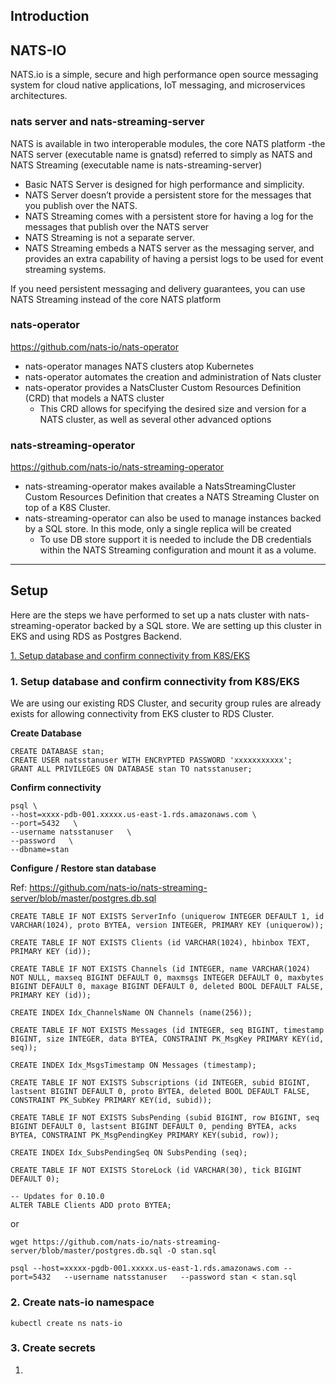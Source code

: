 ## **Introduction**

## NATS-IO

NATS.io is a simple, secure and high performance open source messaging system for cloud native applications, IoT messaging, and microservices architectures.


### **nats server and nats-streaming-server**

NATS is available in two interoperable modules, the core NATS platform -the NATS server (executable name is gnatsd) referred to simply as NATS and NATS Streaming (executable name is nats-streaming-server)

- Basic NATS Server is designed for high performance and simplicity.
- NATS Server doesn’t provide a persistent store for the messages that you publish over the NATS.
- NATS Streaming comes with a persistent store for having a log for the messages that publish over the NATS server
- NATS Streaming is not a separate server.
- NATS Streaming embeds a NATS server as the messaging server, and provides an extra capability of having a persist logs to be used for event streaming systems.


If you need persistent messaging and delivery guarantees, you can use NATS Streaming instead of the core NATS platform


### **nats-operator**

https://github.com/nats-io/nats-operator

- nats-operator manages NATS clusters atop Kubernetes
- nats-operator automates the creation and administration of Nats cluster
- nats-operator provides a NatsCluster Custom Resources Definition (CRD) that models a NATS cluster
    - This CRD allows for specifying the desired size and version for a NATS cluster, as well as several other advanced options


### **nats-streaming-operator** 

https://github.com/nats-io/nats-streaming-operator

- nats-streaming-operator makes available a NatsStreamingCluster Custom Resources Definition that creates a NATS Streaming Cluster on top of a K8S Cluster.
- nats-streaming-operator can also be used to manage instances backed by a SQL store. In this mode, only a single replica will be created
  - To use DB store support it is needed to include the DB credentials within the NATS Streaming configuration and mount it as a volume.

------------------

## **Setup**

Here are the steps we have performed to set up a nats cluster with nats-streaming-operator backed by a SQL store. We are setting up this cluster in EKS and using RDS as Postgres Backend.

[1. Setup database and confirm connectivity from K8S/EKS](https://github.com/dijeesh/setup/01_setup_database_backend_and_confirm_connectivity)

### **1. Setup database and confirm connectivity from K8S/EKS**

We are using our existing RDS Cluster, and security group rules are already exists for allowing connectivity from EKS cluster to RDS Cluster. 

**Create Database**

```
CREATE DATABASE stan;
CREATE USER natsstanuser WITH ENCRYPTED PASSWORD 'xxxxxxxxxxx';
GRANT ALL PRIVILEGES ON DATABASE stan TO natsstanuser;
```

**Confirm connectivity**
```
psql \
--host=xxxx-pdb-001.xxxxx.us-east-1.rds.amazonaws.com \
--port=5432   \
--username natsstanuser   \
--password   \
--dbname=stan
```

**Configure / Restore stan database**

Ref: https://github.com/nats-io/nats-streaming-server/blob/master/postgres.db.sql

```
CREATE TABLE IF NOT EXISTS ServerInfo (uniquerow INTEGER DEFAULT 1, id VARCHAR(1024), proto BYTEA, version INTEGER, PRIMARY KEY (uniquerow));

CREATE TABLE IF NOT EXISTS Clients (id VARCHAR(1024), hbinbox TEXT, PRIMARY KEY (id));

CREATE TABLE IF NOT EXISTS Channels (id INTEGER, name VARCHAR(1024) NOT NULL, maxseq BIGINT DEFAULT 0, maxmsgs INTEGER DEFAULT 0, maxbytes BIGINT DEFAULT 0, maxage BIGINT DEFAULT 0, deleted BOOL DEFAULT FALSE, PRIMARY KEY (id));

CREATE INDEX Idx_ChannelsName ON Channels (name(256));

CREATE TABLE IF NOT EXISTS Messages (id INTEGER, seq BIGINT, timestamp BIGINT, size INTEGER, data BYTEA, CONSTRAINT PK_MsgKey PRIMARY KEY(id, seq));

CREATE INDEX Idx_MsgsTimestamp ON Messages (timestamp);

CREATE TABLE IF NOT EXISTS Subscriptions (id INTEGER, subid BIGINT, lastsent BIGINT DEFAULT 0, proto BYTEA, deleted BOOL DEFAULT FALSE, CONSTRAINT PK_SubKey PRIMARY KEY(id, subid));

CREATE TABLE IF NOT EXISTS SubsPending (subid BIGINT, row BIGINT, seq BIGINT DEFAULT 0, lastsent BIGINT DEFAULT 0, pending BYTEA, acks BYTEA, CONSTRAINT PK_MsgPendingKey PRIMARY KEY(subid, row));

CREATE INDEX Idx_SubsPendingSeq ON SubsPending (seq);

CREATE TABLE IF NOT EXISTS StoreLock (id VARCHAR(30), tick BIGINT DEFAULT 0);

-- Updates for 0.10.0
ALTER TABLE Clients ADD proto BYTEA;
```

or 

```
wget https://github.com/nats-io/nats-streaming-server/blob/master/postgres.db.sql -O stan.sql

psql --host=xxxxx-pgdb-001.xxxxx.us-east-1.rds.amazonaws.com --port=5432   --username natsstanuser   --password stan < stan.sql
```


### **2. Create nats-io namespace** 

``` 
kubectl create ns nats-io
```

### **3. Create secrets** 

1. 